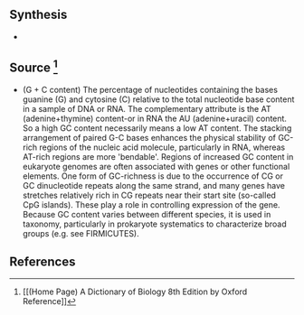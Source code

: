 ## Synthesis
- 
## Source [^1]
- (G + C content) The percentage of nucleotides containing the bases guanine (G) and cytosine (C) relative to the total nucleotide base content in a sample of DNA or RNA. The complementary attribute is the AT (adenine+thymine) content-or in RNA the AU (adenine+uracil) content. So a high GC content necessarily means a low AT content. The stacking arrangement of paired G-C bases enhances the physical stability of GC-rich regions of the nucleic acid molecule, particularly in RNA, whereas AT-rich regions are more 'bendable'. Regions of increased GC content in eukaryote genomes are often associated with genes or other functional elements. One form of GC-richness is due to the occurrence of CG or GC dinucleotide repeats along the same strand, and many genes have stretches relatively rich in CG repeats near their start site (so-called CpG islands). These play a role in controlling expression of the gene. Because GC content varies between different species, it is used in taxonomy, particularly in prokaryote systematics to characterize broad groups (e.g. see FIRMICUTES).
## References

[^1]: [[(Home Page) A Dictionary of Biology 8th Edition by Oxford Reference]]